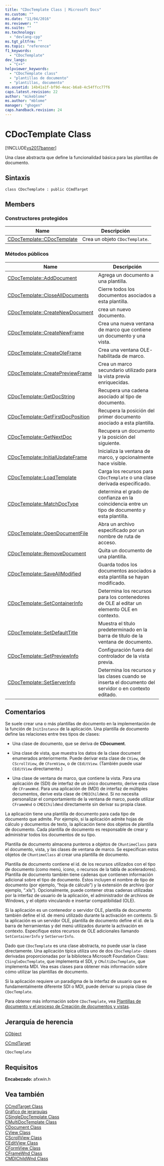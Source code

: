```yaml
---
title: "CDocTemplate Class | Microsoft Docs"
ms.custom: ""
ms.date: "11/04/2016"
ms.reviewer: ""
ms.suite: ""
ms.technology: 
  - "devlang-cpp"
ms.tgt_pltfrm: ""
ms.topic: "reference"
f1_keywords: 
  - "CDocTemplate"
dev_langs: 
  - "C++"
helpviewer_keywords: 
  - "CDocTemplate class"
  - "plantillas de documento"
  - "plantillas, documento"
ms.assetid: 14b41a1f-bf9d-4eac-b6a8-4c54ffcc77f6
caps.latest.revision: 22
author: "mikeblome"
ms.author: "mblome"
manager: "ghogen"
caps.handback.revision: 24
---
```

# CDocTemplate Class
[!INCLUDE[vs2017banner](../../assembler/inline/includes/vs2017banner.md)]

Una clase abstracta que define la funcionalidad básica para las plantillas de documento.  
  
## Sintaxis  
  
```  
class CDocTemplate : public CCmdTarget  
```  
  
## Members  
  
### Constructores protegidos  
  
|Name|Descripción|  
|----------|-----------------|  
|[CDocTemplate::CDocTemplate](../Topic/CDocTemplate::CDocTemplate.md)|Crea un objeto `CDocTemplate`.|  
  
### Métodos públicos  
  
|Name|Descripción|  
|----------|-----------------|  
|[CDocTemplate::AddDocument](../Topic/CDocTemplate::AddDocument.md)|Agrega un documento a una plantilla.|  
|[CDocTemplate::CloseAllDocuments](../Topic/CDocTemplate::CloseAllDocuments.md)|Cierre todos los documentos asociados a esta plantilla.|  
|[CDocTemplate::CreateNewDocument](../Topic/CDocTemplate::CreateNewDocument.md)|crea un nuevo documento.|  
|[CDocTemplate::CreateNewFrame](../Topic/CDocTemplate::CreateNewFrame.md)|Crea una nueva ventana de marco que contiene un documento y una vista.|  
|[CDocTemplate::CreateOleFrame](../Topic/CDocTemplate::CreateOleFrame.md)|Crea una ventana OLE\- habilitada de marco.|  
|[CDocTemplate::CreatePreviewFrame](../Topic/CDocTemplate::CreatePreviewFrame.md)|Crea un marco secundario utilizado para la vista previa enriquecidas.|  
|[CDocTemplate::GetDocString](../Topic/CDocTemplate::GetDocString.md)|Recupera una cadena asociado al tipo de documento.|  
|[CDocTemplate::GetFirstDocPosition](../Topic/CDocTemplate::GetFirstDocPosition.md)|Recupera la posición del primer documento asociado a esta plantilla.|  
|[CDocTemplate::GetNextDoc](../Topic/CDocTemplate::GetNextDoc.md)|Recupera un documento y la posición del siguiente.|  
|[CDocTemplate::InitialUpdateFrame](../Topic/CDocTemplate::InitialUpdateFrame.md)|Inicializa la ventana de marco, y opcionalmente hace visible.|  
|[CDocTemplate::LoadTemplate](../Topic/CDocTemplate::LoadTemplate.md)|Carga los recursos para `CDocTemplate` o una clase derivada especificado.|  
|[CDocTemplate::MatchDocType](../Topic/CDocTemplate::MatchDocType.md)|determina el grado de confianza en la coincidencia entre un tipo de documento y esta plantilla.|  
|[CDocTemplate::OpenDocumentFile](../Topic/CDocTemplate::OpenDocumentFile.md)|Abra un archivo especificado por un nombre de ruta de acceso.|  
|[CDocTemplate::RemoveDocument](../Topic/CDocTemplate::RemoveDocument.md)|Quita un documento de una plantilla.|  
|[CDocTemplate::SaveAllModified](../Topic/CDocTemplate::SaveAllModified.md)|Guarda todos los documentos asociados a esta plantilla se hayan modificado.|  
|[CDocTemplate::SetContainerInfo](../Topic/CDocTemplate::SetContainerInfo.md)|Determina los recursos para los contenedores de OLE al editar un elemento OLE en contexto.|  
|[CDocTemplate::SetDefaultTitle](../Topic/CDocTemplate::SetDefaultTitle.md)|Muestra el título predeterminado en la barra de título de la ventana de documento.|  
|[CDocTemplate::SetPreviewInfo](../Topic/CDocTemplate::SetPreviewInfo.md)|Configuración fuera del controlador de la vista previa.|  
|[CDocTemplate::SetServerInfo](../Topic/CDocTemplate::SetServerInfo.md)|Determina los recursos y las clases cuando se inserta el documento del servidor o en contexto editado.|  
  
## Comentarios  
 Se suele crear una o más plantillas de documento en la implementación de la función de `InitInstance` de la aplicación.  Una plantilla de documento define las relaciones entre tres tipos de clases:  
  
-   Una clase de documento, que se deriva de **CDocument**.  
  
-   Una clase de vista, que muestra los datos de la clase document enumerados anteriormente.  Puede derivar esta clase de `CView`, de `CScrollView`, de `CFormView`, o de `CEditView`.  \(También puede usar `CEditView` directamente.\)  
  
-   Una clase de ventana de marco, que contiene la vista.  Para una aplicación de \(SDI\) de interfaz de un único documento, derive esta clase de `CFrameWnd`.  Para una aplicación de \(MDI\) de interfaz de múltiples documentos, derive esta clase de `CMDIChildWnd`.  Si no necesita personalizar el comportamiento de la ventana de marco, puede utilizar `CFrameWnd` o `CMDIChildWnd` directamente sin derivar su propia clase.  
  
 La aplicación tiene una plantilla de documento para cada tipo de documento que admite.  Por ejemplo, si la aplicación admite hojas de cálculo y documentos de texto, la aplicación tiene dos objetos de plantilla de documento.  Cada plantilla de documento es responsable de crear y administrar todos los documentos de su tipo.  
  
 Plantilla de documento almacena punteros a objetos de `CRuntimeClass` para el documento, vista, y las clases de ventana de marco.  Se especifican estos objetos de `CRuntimeClass` al crear una plantilla de documento.  
  
 Plantilla de documento contiene el id. de los recursos utilizados con el tipo de documento \(como menú, icono, o recursos de la tabla de aceleradores\).  Plantilla de documento también tiene cadenas que contienen información adicional sobre el tipo de documento.  Éstos incluyen el nombre de tipo de documento \(por ejemplo, “hoja de cálculo”\) y la extensión de archivo \(por ejemplo, “.xls”\).  Opcionalmente, puede contener otras cadenas utilizadas por la interfaz de usuario de la aplicación, el administrador de archivos de Windows, y el objeto vinculando e insertar compatibilidad \(OLE\).  
  
 Si la aplicación es un contenedor o servidor OLE, plantilla de documento también define el id. de menú utilizado durante la activación en contexto.  Si la aplicación es un servidor OLE, plantilla de documento define el id. de la barra de herramientas y del menú utilizados durante la activación en contexto.  Especifique estos recursos de OLE adicionales llamando `SetContainerInfo` y `SetServerInfo`.  
  
 Dado que `CDocTemplate` es una clase abstracta, no puede usar la clase directamente.  Una aplicación típica utiliza uno de dos `CDocTemplate`\- clases derivadas proporcionadas por la biblioteca Microsoft Foundation Class: `CSingleDocTemplate`, que implementa el SDI, y `CMultiDocTemplate`, que implementa MDI.  Vea esas clases para obtener más información sobre cómo utilizar las plantillas de documento.  
  
 Si la aplicación requiere un paradigma de la interfaz de usuario que es fundamentalmente diferente SDI o MDI, puede derivar su propia clase de `CDocTemplate`.  
  
 Para obtener más información sobre `CDocTemplate`, vea [Plantillas de documento y el proceso de Creación de documentos y vistas](../../mfc/document-templates-and-the-document-view-creation-process.md).  
  
## Jerarquía de herencia  
 [CObject](../../mfc/reference/cobject-class.md)  
  
 [CCmdTarget](../../mfc/reference/ccmdtarget-class.md)  
  
 `CDocTemplate`  
  
## Requisitos  
 **Encabezado:** afxwin.h  
  
## Vea también  
 [CCmdTarget Class](../../mfc/reference/ccmdtarget-class.md)   
 [Gráfico de jerarquías](../../mfc/hierarchy-chart.md)   
 [CSingleDocTemplate Class](../../mfc/reference/csingledoctemplate-class.md)   
 [CMultiDocTemplate Class](../../mfc/reference/cmultidoctemplate-class.md)   
 [CDocument Class](../../mfc/reference/cdocument-class.md)   
 [CView Class](../../mfc/reference/cview-class.md)   
 [CScrollView Class](../../mfc/reference/cscrollview-class.md)   
 [CEditView Class](../../mfc/reference/ceditview-class.md)   
 [CFormView Class](../../mfc/reference/cformview-class.md)   
 [CFrameWnd Class](../../mfc/reference/cframewnd-class.md)   
 [CMDIChildWnd Class](../../mfc/reference/cmdichildwnd-class.md)